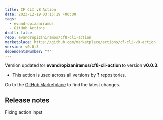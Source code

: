```yaml
---
title: CF CLI v8 Action
date: 2023-12-19 03:15:19 +00:00
tags:
  - evandropizaniramos
  - GitHub Actions
draft: false
repo: evandropizaniramos/cf8-cli-action
marketplace: https://github.com/marketplace/actions/cf-cli-v8-action
version: v0.0.3
dependentsNumber: "?"
---
```



Version updated for **evandropizaniramos/cf8-cli-action** to version **v0.0.3**.
- This action is used across all versions by **?** repositories.

Go to the [GitHub Marketplace](https://github.com/marketplace/actions/cf-cli-v8-action) to find the latest changes.

## Release notes

Fixing action input
